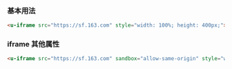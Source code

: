 ### 基本用法

```html
<u-iframe src="https://sf.163.com" style="width: 100%; height: 400px;"></u-iframe>
```

### iframe 其他属性

```html
<u-iframe src="https://sf.163.com" sandbox="allow-same-origin" style="width: 100%; height: 400px"></u-iframe>
```
